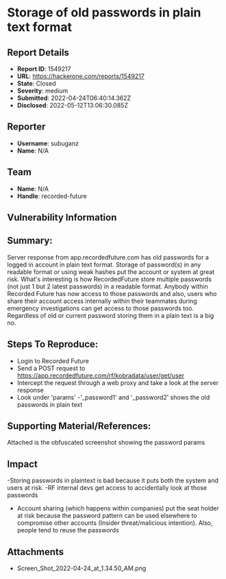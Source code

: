 # Storage of old passwords in plain text format

## Report Details
- **Report ID**: 1549217
- **URL**: https://hackerone.com/reports/1549217
- **State**: Closed
- **Severity**: medium
- **Submitted**: 2022-04-24T06:40:14.362Z
- **Disclosed**: 2022-05-12T13:06:30.085Z

## Reporter
- **Username**: subuganz
- **Name**: N/A

## Team
- **Name**: N/A
- **Handle**: recorded-future

## Vulnerability Information
## Summary:

Server response from app.recordedfuture.com has old passwords for a logged in account in plain text format. Storage of password(s) in any readable format or using weak hashes put the account or system at great risk. What's interesting is how RecordedFuture store multiple passwords (not just 1 but 2 latest passwords) in a readable format. Anybody within Recorded Future has now access to those passwords and also, users who share their account access internally within their teammates during emergency investigations can get access to those passwords too.  Regardless of old or current password storing them in a plain text is a big no. 

## Steps To Reproduce:

- Login to Recorded Future
- Send a POST request to  https://app.recordedfuture.com/rf/kobradata/user/get/user
- Intercept the request through a web proxy and take a look at the server response
- Look under 'params'
-'_password1' and '_password2' shows the old passwords in plain text

  

## Supporting Material/References:
 Attached is the obfuscated screenshot showing the password params

## Impact

-Storing passwords in plaintext is bad because it puts both the system and users at risk.
-RF internal devs get access to accidentally look at those passwords
- Account sharing (which happens within companies) put the seat holder at risk because the password pattern can be used elsewhere to compromise other accounts (Insider threat/malicious intention). Also, people tend to reuse the passwords

## Attachments
- Screen_Shot_2022-04-24_at_1.34.50_AM.png
